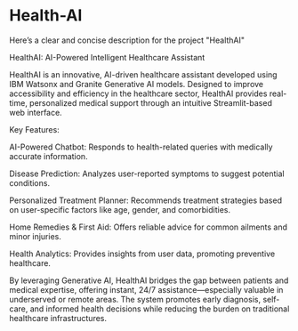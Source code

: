 # Health-AI
Here’s a clear and concise description for the project "HealthAI" 


HealthAI: AI-Powered Intelligent Healthcare Assistant

HealthAI is an innovative, AI-driven healthcare assistant developed using IBM Watsonx and Granite Generative AI models. Designed to improve accessibility and efficiency in the healthcare sector, HealthAI provides real-time, personalized medical support through an intuitive Streamlit-based web interface.

Key Features:

AI-Powered Chatbot: Responds to health-related queries with medically accurate information.

Disease Prediction: Analyzes user-reported symptoms to suggest potential conditions.

Personalized Treatment Planner: Recommends treatment strategies based on user-specific factors like age, gender, and comorbidities.

Home Remedies & First Aid: Offers reliable advice for common ailments and minor injuries.

Health Analytics: Provides insights from user data, promoting preventive healthcare.


By leveraging Generative AI, HealthAI bridges the gap between patients and medical expertise, offering instant, 24/7 assistance—especially valuable in underserved or remote areas. The system promotes early diagnosis, self-care, and informed health decisions while reducing the burden on traditional healthcare infrastructures.
